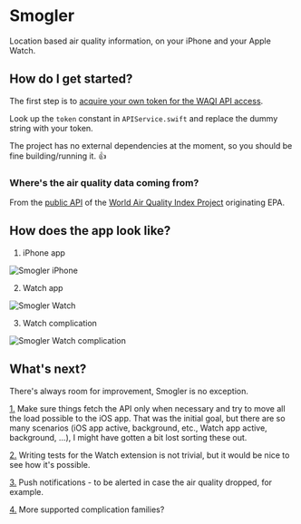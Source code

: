 # Smogler #

Location based air quality information, on your iPhone and your Apple Watch. 

## How do I get started? ##

The first step is to [acquire your own token for the WAQI API access](https://aqicn.org/data-platform/token/#/).

Look up the `token` constant in `APIService.swift` and replace the dummy string with your token.

The project has no external dependencies at the moment, so you should be fine building/running it. :+1:

### Where's the air quality data coming from? ###

From the [public API](https://aqicn.org/api/) of the [World Air Quality Index Project](https://waqi.info/) originating EPA.

## How does the app look like? ##

1. iPhone app

![Smogler iPhone](https://user-images.githubusercontent.com/1460573/48306624-c8fb5a80-e4f0-11e8-9e0a-11fa91fd0837.png)

2. Watch app

![Smogler Watch](https://user-images.githubusercontent.com/1460573/48306633-fd6f1680-e4f0-11e8-8b15-c46bdd9b646f.png)

3. Watch complication

![Smogler Watch complication](https://user-images.githubusercontent.com/1460573/48306634-fd6f1680-e4f0-11e8-84b4-e76b47fda181.png)

## What's next?

There's always room for improvement, Smogler is no exception. 

[1.](https://github.com/vasarhelyia/Smogler/issues/4) Make sure things fetch the API only when necessary and try to move all the load possible to the iOS app. That was the initial goal, but there are so many scenarios (iOS app active, background, etc., Watch app active, background, ...), I might have gotten a bit lost sorting these out.

[2.](https://github.com/vasarhelyia/Smogler/issues/5) Writing tests for the Watch extension is not trivial, but it would be nice to see how it's possible.

[3.](https://github.com/vasarhelyia/Smogler/issues/1) Push notifications - to be alerted in case the air quality dropped, for example.

[4.](https://github.com/vasarhelyia/Smogler/issues/6) More supported complication families?
